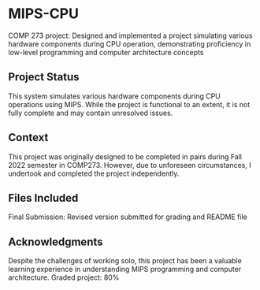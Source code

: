 # MIPS-CPU
COMP 273 project: Designed and implemented a project simulating various hardware components during CPU operation, demonstrating proficiency in low-level programming and computer architecture concepts 

## Project Status
This system simulates various hardware components during CPU operations using MIPS. While the project is functional to an extent, it is not fully complete and may contain unresolved issues.

## Context
This project was originally designed to be completed in pairs during Fall 2022 semester in COMP273. However, due to unforeseen circumstances, I undertook and completed the project independently.

## Files Included
Final Submission: Revised version submitted for grading and README file

## Acknowledgments
Despite the challenges of working solo, this project has been a valuable learning experience in understanding MIPS programming and computer architecture.
Graded project: 80%
